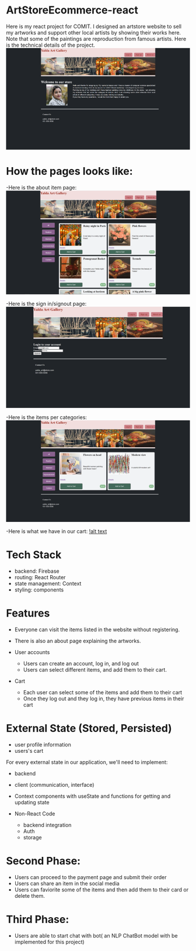# ArtStoreEcommerce-react
Here is my react project for COMIT. I designed an artstore website to sell my artworks and support other local artists by showing their works here. 
Note that some of the paintings are reproduction from famous artists. 
Here is the technical details of the project. 
![alt text](https://github.com/ArezooAbdollahi/ArtStoreEcommerce-react/blob/master/about.PNG)

# How the pages looks like: 
-Here is the about item page: 
![alt text](https://github.com/ArezooAbdollahi/ArtStoreEcommerce-react/blob/master/mainPage.PNG)

-Here is the sign in/signout page: 
![alt text](https://github.com/ArezooAbdollahi/ArtStoreEcommerce-react/blob/master/login.PNG)

-Here is the items per categories: 
![alt text](https://github.com/ArezooAbdollahi/ArtStoreEcommerce-react/blob/master/imagesBasedOnCategory.PNG)

-Here is what we have in our cart:
[!alt text](https://github.com/ArezooAbdollahi/ArtStoreEcommerce-react/blob/master/imagesBasedOnCategory.PNG)

# Tech Stack
- backend: Firebase
- routing: React Router
- state management: Context
- styling: components

# Features
- Everyone can visit the items listed in the website without registering. 
- There is also an about page explaining the artworks.
- User accounts
  - Users can create an account, log in, and log out
  - Users can select different items, and add them to their cart. 
  
- Cart 
  - Each user can select some of the items and add them to their cart
  - Once they log out and they log in, they have previous items in their cart

# External State (Stored, Persisted)
- user profile information
- users's cart

For every external state in our application, we'll need to implement:
- backend
- client (communication, interface)
- Context components with useState and functions for getting and updating state


- Non-React Code
  - backend integration
  - Auth
  - storage


# Second Phase: 
- Users can proceed to the payment page and submit their order 
- Users can share an item in the social media
- Users can faviorite some of the items and then add them to their card or delete them.

# Third Phase: 
- Users are able to start chat with bot( an NLP ChatBot model with be implemented for this project)

